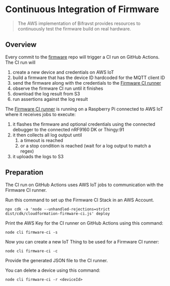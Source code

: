 # Continuous Integration of Firmware

> The AWS implementation of Bifravst provides resources to continuously test the
> firmware build on real hardware.

## Overview

Every commit to the [firmware](https://github.com/bifravst/firmware) repo will
trigger a CI run on GitHub Actions. The CI run will

1. create a new device and credentials on AWS IoT
1. build a firmware that has the device ID hardcoded for the MQTT client ID
1. send the firmware along with the credentials to the
   [Firmware CI runner](https://github.com/bifravst/firmware-ci)
1. observe the firmware CI run until it finishes
1. download the log result from S3
1. run assertions against the log result

The [Firmware CI runner](https://github.com/bifravst/firmware-ci) is running on
a Raspberry Pi connected to AWS IoT where it receives jobs to execute:

1. it flashes the firmware and optional credentials using the connected debugger
   to the connected nRF9160 DK or Thingy:91
1. it then collects all log output until
   1. a timeout is reached
   1. or a stop condition is reached (wait for a log output to match a regex)
1. it uploads the logs to S3

## Preparation

The CI run on GitHub Actions uses AWS IoT jobs to communication with the
Firmware CI runner.

Run this command to set up the Firmware CI Stack in an AWS Account.

    npx cdk -a 'node --unhandled-rejections=strict dist/cdk/cloudformation-firmware-ci.js' deploy

Print the AWS Key for the CI runner on GitHub Actions using this command:

    node cli firmware-ci -s

Now you can create a new IoT Thing to be used for a Firmware CI runner:

    node cli firmware-ci -c

Provide the generated JSON file to the CI runner.

You can delete a device using this command:

    node cli firmware-ci -r <deviceId>
